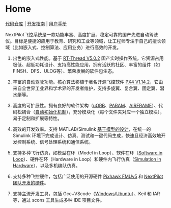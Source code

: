 
# Home

[代码仓库](https://github.com/nextpilot/nextpilot-flight-control) | [开发指南](./develop/README.md) | [用户手册](./manual/README.md)

NextPilot飞控系统是一款功能丰富、高度扩展、稳定可靠的国产先进自动驾驶仪。目标是便捷的应用于教育、研究和工业等领域，让工程师专注于自己的擅长领域（比如嵌入式、控制算法、应用业务）进行高效的开发。

1. 出色的嵌入式性能。基于 [RT-Thread V5.0.2](https://github.com/RT-Thread/rt-thread/tree/v5.0.2) 国产实时操作系统，它资源占用极低、超低功耗设计、支持高性能应用，拥有活跃的社区、丰富的组件（如FINSH、DFS、ULOG等）、繁荣发展的软件包生态。

2. 丰富的自动驾驶功能。核心算法移植于著名开源飞控软件 [PX4 V1.14.2](https://github.com/PX4/PX4-Autopilot/tree/v1.14.2)，它由来自全世界工业界和学术界的开发者维护，支持多旋翼、复合翼、固定翼、潜水艇等。

3. 高度的可扩展性。拥有良好的软件架构（[uORB](https://github.com/nextpilot/nextpilot-flight-control/pkgs/uORB/uORB.h)、[PARAM](https://github.com/nextpilot/nextpilot-flight-control/pkgs/param/param.h)、[AIRFRAME](https://github.com/nextpilot/nextpilot-flight-control/apps/airframe/README.md)）、代码松耦合（[自动初始化机制](https://www.rt-thread.org/document/site/#/rt-线程版本/rt线程标准/编程手册/basic/basic？id=rt线程-%e8%87%aa%e5%8a%a8%e5%88%9d%e5%a7%8b%e5%8c%96%e6%9c%ba%e5%88%b6)），充分模块化（每个文件夹对应一个独立模块），易于定制和扩展等特性。

4. 高效的开发效率。支持 MATLAB/Simulink [基于模型的设计](https://www.mathworks.com/help/simulink/gs/model-based-design.html)，在统一的 Simulink 环境下完成设计、仿真、测试和一键代码生成，快速且经济高效地开发控制系统、信号处理系统和通信系统。

5. 支持多种飞行仿真，如模型在环（Model in Loop）、软件在环（[Software in Loop](https://github.com/nextpilot/nextpilot-flight-control/bsps/sitl/qemu/README.md)）、硬件在环（Hardware in Loop）和硬件内飞行仿真（[Simulation in Hardware](https://github.com/nextpilot/nextpilot-flight-control/apps/simulation/sih/sih.cpp)），以及多机编队仿真。

6. 支持多种飞控硬件，包括广泛使用的开源硬件 [Pixhawk FMUv5](https://github.com/nextpilot/nextpilot-flight-control/bsps/px4/fmu-v5/README.md) 和 [NextPilot团队开发的硬件](https://github.com/nextpilot/nextpilot-flight-control/bsps/ndt//README.md)。

7. 支持主流开发工具，包括 Gcc+VScode（[Windows](https://github.com/nextpilot/nextpilot-windows-toolchain)/[Ubuntu](https://github.com/nextpilot/nextpilot-ubuntu-toolchain)）、Keil 和 IAR等，通过 scons 工具生成多种 IDE 项目文件。
